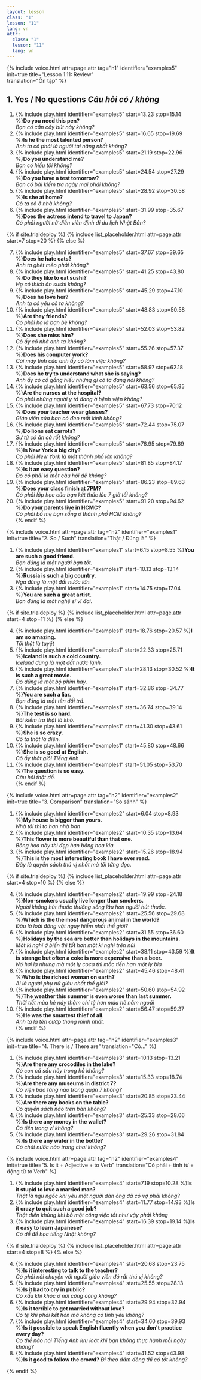 ```yaml
---
layout: lesson
class: "1"
lesson: "11"
lang: vn
attr:
  class: "1"
  lesson: "11"
  lang: vn
---
```


{%  include voice.html attr=page.attr                     tag="h1"
	identifier="examples5"  init=true
	title="Lesson 1.11: Review"        
	translation="Ôn tập"
%}



## 1. Yes / No questions *Câu hỏi có / không*

1.  {% include play.html identifier="examples5" start=13.23 stop=15.14 %}**Do you need this pen?**     
*Bạn có cần cây bút này không?*    
2.  {% include play.html identifier="examples5" start=16.65 stop=19.69 %}**Is he the most talented person?**     
*Anh ta có phải là người tài năng nhất không?*     
3.  {% include play.html identifier="examples5" start=21.19 stop=22.96 %}**Do you understand me?**      
*Bạn có hiểu tôi không?*     
4.  {% include play.html identifier="examples5" start=24.54 stop=27.29 %}**Do you have a test tomorrow?**      
*Bạn có bài kiểm tra ngày mai phải không?*     
5.  {% include play.html identifier="examples5" start=28.92 stop=30.58 %}**Is she at home?**      
*Cô ta có ở nhà không?*     
6.  {% include play.html identifier="examples5" start=31.99 stop=35.67 %}**Does the actress intend to travel to Japan?**      
*Có phải người nữ diễn viên định đi du lịch Nhật Bản?*     

{% if site.trialdeploy %}
	{% include list_placeholder.html  attr=page.attr     start=7 stop=20 %}
	{% else %}

7.  {% include play.html identifier="examples5" start=37.67 stop=39.65 %}**Does he hate cats?**      
*Anh ta ghét mèo phải không?*     
8.  {% include play.html identifier="examples5" start=41.25 stop=43.80 %}**Do they like to eat sushi?**     
*Họ có thích ăn sushi không?*     
9.  {% include play.html identifier="examples5" start=45.29 stop=47.10 %}**Does he love her?**     
*Anh ta có yêu cô ta không?*     
10. {% include play.html identifier="examples5" start=48.83 stop=50.58 %}**Are they friends?**     
*Có phải họ là bạn bè không?*     
11. {% include play.html identifier="examples5" start=52.03 stop=53.82 %}**Does she miss him?**    
*Cô ấy có nhớ anh ta không?*    
12. {% include play.html identifier="examples5" start=55.26 stop=57.37 %}**Does his computer work?**     
*Cái máy tính của anh ấy có làm việc không?*     
13. {% include play.html identifier="examples5" start=58.97 stop=62.18 %}**Does he try to understand what she is saying?**     
*Anh ấy có cố gắng hiểu những gì cô ta đang nói không?*     
14. {% include play.html identifier="examples5" start=63.56 stop=65.95 %}**Are the nurses at the hospital?**      
*Có phải những người y tá đang ở bệnh viện không?*     
15. {% include play.html identifier="examples5" start=67.73 stop=70.12 %}**Does your teacher wear glasses?**      
*Giáo viên của bạn có đeo mắt kính không?*     
16. {% include play.html identifier="examples5" start=72.44 stop=75.07 %}**Do lions eat carrots?**      
*Sư tử có ăn cà rốt không?*     
17. {% include play.html identifier="examples5" start=76.95 stop=79.69 %}**Is New York a big city?**      
*Có phải New York là một thành phố lớn không?*     
18. {% include play.html identifier="examples5" start=81.85 stop=84.17 %}**Is it an easy question?**      
*Đó có phải là một câu hỏi dễ không?*     
19. {% include play.html identifier="examples5" start=86.23 stop=89.63 %}**Does your class finish at 7PM?**      
*Có phải lớp học của bạn kết thúc lúc 7 giờ tối không?*     
20. {% include play.html identifier="examples5" start=91.20 stop=94.62 %}**Do your parents live in HCMC?**      
*Có phải bố mẹ bạn sống ở thành phố HCM không?*     
{% endif %}

{%  include voice.html attr=page.attr                     tag="h2"
	identifier="examples1"  init=true
	title="2. So / Such"
	translation="Thật / Đúng là"
%}


1. {% include play.html identifier="examples1" start=6.15 stop=8.55 %}**You are such a good friend.**      
*Bạn đúng là một người bạn tốt.*     
2. {% include play.html identifier="examples1" start=10.13 stop=13.14 %}**Russia is such a big country.**     
*Nga đúng là một đất nước lớn.*     
3. {% include play.html identifier="examples1" start=14.75 stop=17.04 %}**You are such a great artist.**     
*Bạn đúng là một nghệ sĩ vĩ đại.*    

{% if site.trialdeploy %}
	{% include list_placeholder.html  attr=page.attr     start=4 stop=11 %}
	{% else %}

4. {% include play.html identifier="examples1" start=18.76 stop=20.57 %}**I am so amazing.**     
*Tôi thật là tuyệt*     
5. {% include play.html identifier="examples1" start=22.33 stop=25.71 %}**Iceland is such a cold country.**      
*Iceland đúng là một đất nước lạnh.*     
6. {% include play.html identifier="examples1" start=28.13 stop=30.52 %}**It is such a great movie.**      
*Đó đúng là một bộ phim hay.*     
7. {% include play.html identifier="examples1" start=32.86 stop=34.77 %}**You are such a liar.**      
*Bạn đúng là một tên dối trá.*     
8. {% include play.html identifier="examples1" start=36.74 stop=39.14 %}**The test is so hard.**     
*Bài kiểm tra thật là khó.*     
9. {% include play.html identifier="examples1" start=41.30 stop=43.61 %}**She is so crazy.**     
*Cô ta thật là điên.*    
10. {% include play.html identifier="examples1" start=45.80 stop=48.66 %}**She is so good at English.**      
*Cô ấy thật giỏi Tiếng Anh*     
11. {% include play.html identifier="examples1" start=51.05 stop=53.70 %}**The question is so easy.**     
*Câu hỏi thật dễ.*     
{% endif %}

{%  include voice.html attr=page.attr                     tag="h2"
	identifier="examples2"  init=true
	title="3. Comparison"
	translation="So sánh"
%}


1.  {% include play.html identifier="examples2" start=6.04 stop=8.93 %}**My house is bigger than yours.**      
*Nhà tôi thì to hơn nhà bạn*     
2.  {% include play.html identifier="examples2" start=10.35 stop=13.64 %}**This flower is more beautiful than that one.**     
*Bông hoa này thì đẹp hơn bông hoa kia.*     
3.  {% include play.html identifier="examples2" start=15.26 stop=18.94 %}**This is the most interesting book I have ever read.**      
*Đây là quyển sách thú vị nhất mà tôi từng đọc.*     

{% if site.trialdeploy %}
	{% include list_placeholder.html  attr=page.attr     start=4 stop=10 %}
	{% else %}

4.  {% include play.html identifier="examples2" start=19.99 stop=24.18 %}**Non-smokers usually live longer than smokers.**      
*Người không hút thuốc thường sống lâu hơn người hút thuốc.*    
5.  {% include play.html identifier="examples2" start=25.56 stop=29.68 %}**Which is the the most dangerous animal in the world?**      
*Đâu là loài động vật nguy hiểm nhất thế giới?*     
6.  {% include play.html identifier="examples2" start=31.55 stop=36.60 %}**Holidays by the sea are better than holidays in the mountains.**      
*Một kì nghỉ ở biển thì tốt hơn một kì nghỉ trên núi*     
7.  {% include play.html identifier="examples2" start=38.11 stop=43.59 %}**It is strange but often a coke is more expensive than a beer.**      
*Nó hơi lạ nhưng mà một ly coca thì mắc tiền hơn một ly bia*     
8.  {% include play.html identifier="examples2" start=45.46 stop=48.41 %}**Who is the richest woman on earth?**     
*Ai là người phụ nữ giàu nhất thế giới?*     
9.  {% include play.html identifier="examples2" start=50.60 stop=54.92 %}**The weather this summer is even worse than last summer.**      
*Thời tiết mùa hè này thậm chí tệ hơn mùa hè năm ngoái*     
10.  {% include play.html identifier="examples2" start=56.47 stop=59.37 %}**He was the smartest thief of all.**      
*Anh ta là tên cướp thông minh nhất.*      
{% endif %}

{%  include voice.html attr=page.attr                     tag="h2"
	identifier="examples3"  init=true
	title="4. There is / There are"
	translation="Có..."
%}


1. {% include play.html identifier="examples3" start=10.13 stop=13.21 %}**Are there any crocodiles in the lake?**      
*Có con cá sấu này trong hồ không?*     
2. {% include play.html identifier="examples3" start=15.33 stop=18.74 %}**Are there any museums in district 7?**     
*Có viện bảo tàng nào trong quận 7 không?*     
3. {% include play.html identifier="examples3" start=20.85 stop=23.44 %}**Are there any books on the table?**     
*Có quyển sách nào trên bàn không?*     
4. {% include play.html identifier="examples3" start=25.33 stop=28.06 %}**Is there any money in the wallet?**     
*Có tiền trong ví không?*     
5. {% include play.html identifier="examples3" start=29.26 stop=31.84 %}**Is there any water in the bottle?**     
*Có chút nước nào trong chai không?*     


{%  include voice.html attr=page.attr                     tag="h2"
	identifier="examples4"  init=true
	title="5. Is it + Adjective + to Verb"
	translation="Có phải + tính từ + động từ to Verb"
%}


1. {% include play.html identifier="examples4" start=7.19 stop=10.28 %}**Is it stupid to love a married man?**      
*Thật là ngu ngốc khi yêu một người đàn ông đã có vợ phải không?*     
2. {% include play.html identifier="examples4" start=11.77 stop=14.93 %}**Is it crazy to quit such a good job?**      
*Thật điên khùng khi bỏ một công việc tốt như vậy phải không*      
3. {% include play.html identifier="examples4" start=16.39 stop=19.14 %}**Is it easy to learn Japanese?**      
*Có dễ để học tiếng Nhật không?*     

{% if site.trialdeploy %}
	{% include list_placeholder.html  attr=page.attr     start=4 stop=8 %}
	{% else %}

4. {% include play.html identifier="examples4" start=20.68 stop=23.75 %}**Is it interesting to talk to the teacher?**      
*Có phải nói chuyện với người giáo viên đó rất thú vị không?*     
5. {% include play.html identifier="examples4" start=25.55 stop=28.13 %}**Is it bad to cry in public?**      
*Có xấu khi khóc ở nơi công cộng không?*      
6. {% include play.html identifier="examples4" start=29.94 stop=32.94 %}**Is it terrible to get married without love?**     
*Có tệ khi phải kết hôn mà không có tình yêu không?*     
7. {% include play.html identifier="examples4" start=34.60 stop=39.93 %}**Is it possible to speak English fluently when you don't practice every day?**      
*Có thể nào nói Tiếng Anh lưu loát khi bạn không thực hành mỗi ngày không?*     
8. {% include play.html identifier="examples4" start=41.52 stop=43.98 %}**Is it good to follow the crowd?** *Đi theo đám đông thì có tốt không?*    

{% endif %}

